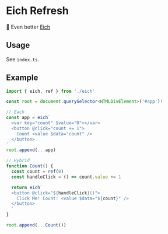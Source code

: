 # Eich Refresh
🧩 Even better [Eich](https://github.com/Bug-Duck/eich)

## Usage
See `index.ts`.

## Example
```ts
import { eich, ref } from './eich'

const root = document.querySelector<HTMLDivElement>('#app')!

// Each
const app = eich`
  <var key="count" $value="0"></var>
  <button @click="count += 1">
    Count <value $data="count" />
  </button>
`
root.append(...app)

// Hybrid
function Count() {
  const count = ref(0)
  const handleClick = () => count.value += 1

  return eich`
  <button @click="${handleClick}()">
    Click Me! Count: <value $data="${count}" />
  </button>
  `
}

root.append(...Count())
```
